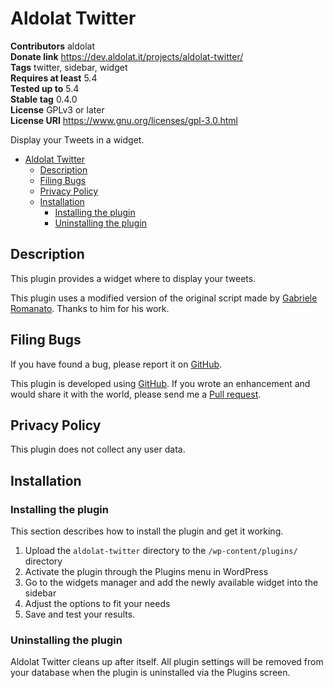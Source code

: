 # Aldolat Twitter

**Contributors** aldolat  
**Donate link** https://dev.aldolat.it/projects/aldolat-twitter/  
**Tags** twitter, sidebar, widget  
**Requires at least** 5.4  
**Tested up to** 5.4  
**Stable tag** 0.4.0  
**License** GPLv3 or later  
**License URI** https://www.gnu.org/licenses/gpl-3.0.html  

Display your Tweets in a widget.

* [Aldolat Twitter](#aldolat-twitter)
	* [Description](#description)
	* [Filing Bugs](#filing-bugs)
	* [Privacy Policy](#privacy-policy)
	* [Installation](#installation)
		* [Installing the plugin](#installing-the-plugin)
		* [Uninstalling the plugin](#uninstalling-the-plugin)

## Description

This plugin provides a widget where to display your tweets.

This plugin uses a modified version of the original script made by [Gabriele Romanato](https://gabrieleromanato.com/2018/06/wordpress-creare-un-plugin-per-reperire-i-dati-da-twitter). Thanks to him for his work.


## Filing Bugs

If you have found a bug, please report it on [GitHub](https://github.com/aldolat/aldolat-twitter/issues).

This plugin is developed using [GitHub](https://github.com/aldolat/aldolat-twitter). If you wrote an enhancement and would share it with the world, please send me a [Pull request](https://github.com/aldolat/aldolat-twitter/pulls).

## Privacy Policy

This plugin does not collect any user data.

## Installation

### Installing the plugin

This section describes how to install the plugin and get it working.

1. Upload  the `aldolat-twitter` directory to the `/wp-content/plugins/` directory
1. Activate the plugin through the Plugins menu in WordPress
1. Go to the widgets manager and add the newly available widget into the sidebar
1. Adjust the options to fit your needs
1. Save and test your results.

### Uninstalling the plugin

Aldolat Twitter cleans up after itself. All plugin settings will be removed from your database when the plugin is uninstalled via the Plugins screen.
